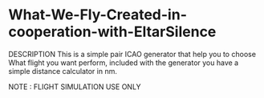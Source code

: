 # What-We-Fly-Created-in-cooperation-with-EltarSilence


DESCRIPTION
This is a simple pair ICAO generator that help you to choose What flight you want perform, included with the generator you have a simple distance calculator in nm.

NOTE : FLIGHT SIMULATION USE ONLY 
